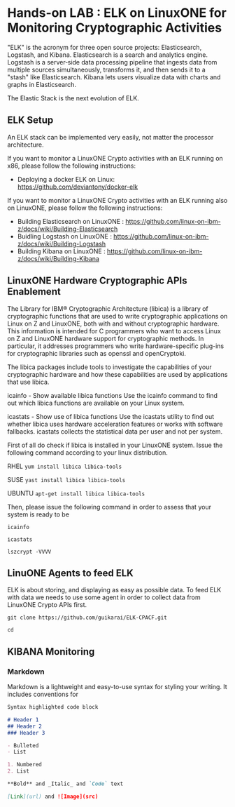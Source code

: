 # Hands-on LAB : ELK on LinuxONE for Monitoring Cryptographic Activities
"ELK" is the acronym for three open source projects: Elasticsearch, Logstash, and Kibana. Elasticsearch is a search and analytics engine. Logstash is a server‑side data processing pipeline that ingests data from multiple sources simultaneously, transforms it, and then sends it to a "stash" like Elasticsearch. Kibana lets users visualize data with charts and graphs in Elasticsearch.

The Elastic Stack is the next evolution of ELK.

## ELK Setup
An ELK stack can be implemented very easily, not matter the processor architecture.

If you want to monitor a LinuxONE Crypto activities with an ELK running on x86, please follow the following instructions:
- Deploying a docker ELK on Linux: https://github.com/deviantony/docker-elk

If you want to monitor a LinuxONE Crypto activities with an ELK running also on LinuxONE, please follow the following instructions:
- Building Elasticsearch on LinuxONE : https://github.com/linux-on-ibm-z/docs/wiki/Building-Elasticsearch
- Buidling Logstash on LinuxONE : https://github.com/linux-on-ibm-z/docs/wiki/Building-Logstash
- Building Kibana on LinuxONE : https://github.com/linux-on-ibm-z/docs/wiki/Building-Kibana

## LinuxONE Hardware Cryptographic APIs Enablement
The Library for IBM® Cryptographic Architecture (libica) is a library of cryptographic functions that are used to write cryptographic applications on Linux on Z and LinuxONE, both with and without cryptographic hardware.
This information is intended for C programmers who want to access Linux on Z and LinuxONE hardware support for cryptographic methods. In particular, it addresses programmers who write hardware-specific plug-ins for cryptographic libraries such as openssl and openCryptoki.

The libica packages include tools to investigate the capabilities of your cryptographic hardware and how these capabilities are used by applications that use libica.

icainfo - Show available libica functions
Use the icainfo command to find out which libica functions are available on your Linux system.

icastats - Show use of libica functions
Use the icastats utility to find out whether libica uses hardware acceleration features or works with software fallbacks. icastats collects the statistical data per user and not per system.

First of all do check if libica is installed in your LinuxONE system. Issue the following command according to your linux distribution.

RHEL
```yum install libica libica-tools```

SUSE
```yast install libica libica-tools```

UBUNTU
```apt-get install libica libica-tools```

Then, please issue the following command in order to assess that your system is ready to be
```
icainfo
```

```
icastats
```

```
lszcrypt -VVVV
```


## LinuONE Agents to feed ELK
ELK is about storing, and displaying as easy as possible data. To feed ELK with data we needs to use some agent in order to collect data from LinuxONE Crypto APIs first.
```
git clone https://github.com/guikarai/ELK-CPACF.git
```

```
cd
```


## KIBANA Monitoring

### Markdown

Markdown is a lightweight and easy-to-use syntax for styling your writing. It includes conventions for

```markdown
Syntax highlighted code block

# Header 1
## Header 2
### Header 3

- Bulleted
- List

1. Numbered
2. List

**Bold** and _Italic_ and `Code` text

[Link](url) and ![Image](src)
```
